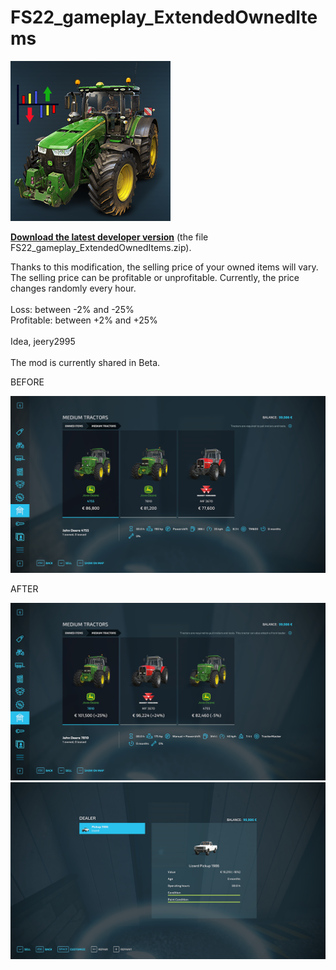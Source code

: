 # FS22_gameplay_ExtendedOwnedItems

![alt text](https://github.com/MathiasHun/FS22_gameplay_ExtendedOwnedItems/blob/main/eoi_icon.png)

<p dir="auto"><strong><a href="https://sharemods.com/3jmoer28gigl/FS22_gameplay_ExtendedOwnedItems.zip.html">Download the latest developer version</a></strong> (the file FS22_gameplay_ExtendedOwnedItems.zip).</p>

Thanks to this modification, the selling price of your owned items will vary.<br>
The selling price can be profitable or unprofitable. Currently, the price changes randomly every hour.<br>
<br>
Loss: between -2% and -25%<br>
Profitable: between +2% and +25%<br>
<br>
Idea, jeery2995
<br><br>
The mod is currently shared in Beta.

BEFORE

![alt text](https://github.com/MathiasHun/FS22_gameplay_ExtendedOwnedItems/blob/main/eoi_before.png)

AFTER

![alt text](https://github.com/MathiasHun/FS22_gameplay_ExtendedOwnedItems/blob/main/eoi_after.png)
![alt text](https://github.com/MathiasHun/FS22_gameplay_ExtendedOwnedItems/blob/main/eoi_after2.png)
